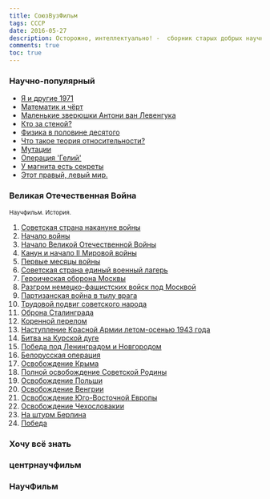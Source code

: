 ```yaml
---
title: СоюзВузФильм
tags: СССР
date: 2016-05-27
description: Осторожно, интеллектуально! -  сборник старых добрых научных и документальных фильмов со времен СССР. 
comments: true
toc: true
---
```


### Научно-популярный

* <a target="_blank" href="https://www.youtube.com/watch?v=3pnuf8fmlQw">Я и другие 1971</a>
* <a target="_blank" href="https://www.youtube.com/watch?v=8efJJ73bSjo">Математик и чёрт</a>
* <a target="_blank" href="https://www.youtube.com/watch?v=FTK2RhMWmAU">Маленькие зверюшки Антони ван Левенгука</a>
* <a target="_blank" href="https://www.youtube.com/watch?v=ByMQr1aDGto">Кто за стеной?</a>
* <a target="_blank" href="https://www.youtube.com/watch?v=Ue4z_w3XUnE">Физика в половине десятого</a>
* <a target="_blank" href="https://www.youtube.com/watch?v=RK8z66o6qLU">Что такое теория относительности?</a>
* <a target="_blank" href="https://www.youtube.com/watch?v=p7AzxLfcXMo">Мутации</a>
* <a target="_blank" href="https://www.youtube.com/watch?v=oNqBuDV7Jf0">Операция 'Гелий'</a>
* <a target="_blank" href="https://www.youtube.com/watch?v=n7hIxYaBDas">У магнита есть секреты</a>
* <a target="_blank" href="https://www.youtube.com/watch?v=WF3rx4h9YlE">Этот правый, левый мир.</a>

### Великая Отечественная Война
<small>Научфильм. История. </small>

1. <a target="_blank" href="https://www.youtube.com/watch?v=Buq_J0rx7X0">Советская страна накануне войны</a>
2. <a target="_blank" href="https://www.youtube.com/watch?v=vsLU3Xwsxqk">Начало войны</a>
3. <a target="_blank" href="https://www.youtube.com/watch?v=Mf1uCMDgp2k">Начало Великой Отечественной Войны</a>
4. <a target="_blank" href="https://www.youtube.com/watch?v=UIxcMuuP5sg">Канун и начало II Мировой войны</a>
5. <a target="_blank" href="https://www.youtube.com/watch?v=vn20oI_U-LA">Первые месяцы войны</a>
6. <a target="_blank" href="https://www.youtube.com/watch?v=dCi1dGVlKcY">Советская страна единый военный лагерь</a>
7. <a target="_blank" href="https://www.youtube.com/watch?v=fICEblmevmI">Героическая оборона Москвы</a>
8. <a target="_blank" href="https://www.youtube.com/watch?v=H0Mn5te34cM">Разгром немецко-фашистских войск под Москвой</a>
9. <a target="_blank" href="https://www.youtube.com/watch?v=I28bceHFvgQ">Партизанская война в тылу врага</a>
10. <a target="_blank" href="https://www.youtube.com/watch?v=9Ymk8vglit4">Трудовой подвиг советского народа</a>
11. <a target="_blank" href="https://www.youtube.com/watch?v=HVsu7AAOfHc">Оброна Сталинграда</a>
12. <a target="_blank" href="https://www.youtube.com/watch?v=B4Sa-xCigXw">Коренной перелом</a>
13. <a target="_blank" href="https://www.youtube.com/watch?v=GSS0_Pv8Z44">Наступление Красной Армии летом-осенью 1943 года</a>
14. <a target="_blank" href="https://www.youtube.com/watch?v=9bUs1hFIVDY">Битва на Курской дуге</a>
15. <a target="_blank" href="https://www.youtube.com/watch?v=0VKTnPGq18I">Победа под Ленинградом и Новгородом</a>
16. <a target="_blank" href="https://www.youtube.com/watch?v=973-td40lZQ">Белорусская операция</a>
17. <a target="_blank" href="https://www.youtube.com/watch?v=FAIcwePn-XM">Освобождение Крыма</a>
18. <a target="_blank" href="https://www.youtube.com/watch?v=uVcbYnO82Lo">Полной освобождение Советской Родины</a>
19. <a target="_blank" href="https://www.youtube.com/watch?v=z0C6NMU-3Oc"> Освобождение Польши</a>
20. <a target="_blank" href="https://www.youtube.com/watch?v=T3HK6PBbXXc">Освобождение Венгрии</a>
21. <a target="_blank" href="https://www.youtube.com/watch?v=hG_zGg6Sls0">Освобождение Юго-Восточной Европы</a>
22. <a target="_blank" href="https://www.youtube.com/watch?v=WmPgyiXVNsA">Освобождение Чехословакии</a>
23. <a target="_blank" href="https://www.youtube.com/watch?v=caHDV8rBxPY">На штурм Берлина</a>
24. <a target="_blank" href="https://www.youtube.com/watch?v=42JDrJdaGC8">Победа</a>

### Хочу всё знать 

<a target="_blank" href=""></a>
<a target="_blank" href=""></a>
<a target="_blank" href=""></a>
<a target="_blank" href=""></a>
<a target="_blank" href=""></a>
<a target="_blank" href=""></a>
<a target="_blank" href=""></a>


<a target="_blank" href=""></a>
<a target="_blank" href=""></a>
<a target="_blank" href=""></a>

### центрнаучфильм
### НаучФильм